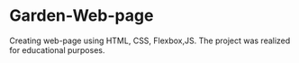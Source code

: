 # Garden-Web-page
Creating web-page using HTML, CSS, Flexbox,JS. The project was realized for educational purposes.
